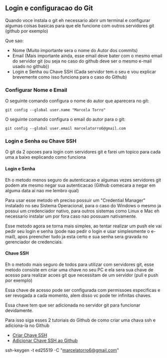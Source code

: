 ## Login e configuracao do Git
Quando voce instala o git eh necessario abrir um terminal e configurar algumas coisas basicas para que ele funcione com outros servidores git (github por exemplo)

Que sao:
- Nome (Muito importante sera o nome do Autor dos commits)
- Email (Mais importante ainda, esse email deve bater com o mesmo email do servidor git (ou seja no caso do github deve ser o mesmo e-mail usado no github))
- Login e Senha ou Chave SSH (Cada servidor tem o seu e vou explicar brevemente como isso funciona para o caso do Github)

### Configurar Nome e Email

O seguinte comando configura o nome do autor que aparecera no git:
```shell
git config --global user.name "Marcela Torro"
```

O seguinte comando configura o email do autor para o git:
```shell
git config --global user.email marcelatorro6@gmail.com
```

### Login e Senha ou Chave SSH
O git da 2 opcoes para login com servidores git e farei um topico para cada uma a baixo explicando como funciona

#### Login e Senha
Eh o metodo menos seguro de autenticacao e algumas vezes servidores git podem ate mesmo negar sua autenticacao (Github comecara a negar em alguma data ai nao me lembro qual)

Para usar esse metodo eh preciso possuir um "Credential Manager" instalado no seu Sistema Operacional, para o caso do Windows o mesmo ja possui um credenciador nativo, para outros sistemas como Linux e Mac eh necessario instalar um por fora caso nao possuam nativamente.

Esse metodo agora se torna mais simples, ao tentar realizar um push ele vai pedir seu login e senha (pode nao pedir o login e usar simplesmente o e-mail), apos preencher tudo ja esta certo e sua senha sera gravada no gerenciador de credenciais.

#### Chave SSH
Eh o metodo mais seguro de todos para utilizar com servidores git, esse metodo consiste em criar uma chave no seu PC e ela sera sua chave de acesso para realizar acoes git que necessitam de um servidor (pull e push por exemplo)

Essa chave de acesso pode ser configurada com permissoes especificas e ser revogada a cada momento, alem disso vc pode ter infinitas chaves.

Essa chave tem que ser adicionada no servidor git para funcionar devidamente.

Para isso siga esses 2 tutoriais do Github de como criar uma chava ssh e adiciona-la no Github
- [Criar Chave SSH](https://docs.github.com/pt/authentication/connecting-to-github-with-ssh/generating-a-new-ssh-key-and-adding-it-to-the-ssh-agent#generating-a-new-ssh-key)
- [Adicionar Chave SSH ao Github](https://docs.github.com/pt/authentication/connecting-to-github-with-ssh/adding-a-new-ssh-key-to-your-github-account)

ssh-keygen -t ed25519 -C "marcelatorro6@gmail.com"

